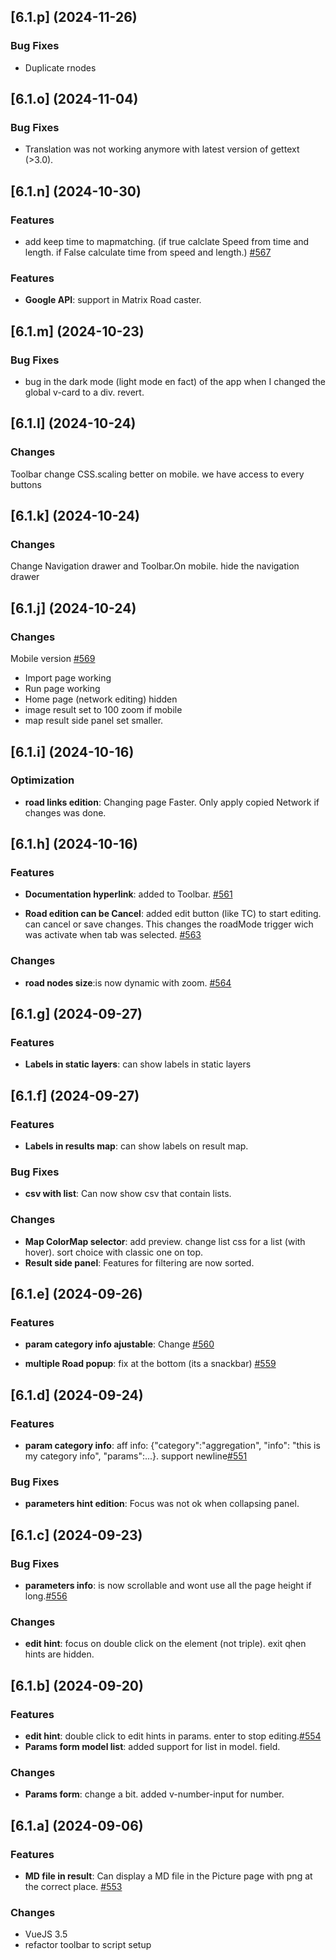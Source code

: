 ## [6.1.p] (2024-11-26)

### Bug Fixes
* Duplicate rnodes

## [6.1.o] (2024-11-04)

### Bug Fixes
* Translation was not working anymore with latest version of gettext (>3.0).


## [6.1.n] (2024-10-30)

### Features
* add keep time to mapmatching. (if true calclate Speed from time and length. if False calculate time from speed and length.) [#567](https://github.com/systragroup/quetzal-network-editor/issues/567)

### Features
* **Google API**: support in Matrix Road caster.

## [6.1.m] (2024-10-23)

### Bug Fixes
* bug in the dark mode (light mode en fact) of the app when I changed the global v-card to a div. revert.

## [6.1.l] (2024-10-24)

### Changes
Toolbar change CSS.scaling better on mobile. we have access to every buttons

## [6.1.k] (2024-10-24)

### Changes
Change Navigation drawer and Toolbar.On mobile. hide the navigation drawer

## [6.1.j] (2024-10-24)

### Changes
Mobile version [#569](https://github.com/systragroup/quetzal-network-editor/issues/569)
* Import page working
* Run page working
* Home page (network editing) hidden
* image result set to 100 zoom if mobile
* map result side panel set smaller.


## [6.1.i] (2024-10-16)

### Optimization
* **road links edition**: Changing page Faster. Only apply copied Network if changes was done. 

## [6.1.h] (2024-10-16)

### Features
* **Documentation hyperlink**: added to Toolbar.  [#561](https://github.com/systragroup/quetzal-network-editor/issues/561)

* **Road edition can be Cancel**: added edit button (like TC) to start editing. can cancel or save changes. This changes the roadMode trigger wich was activate when tab was selected. [#563](https://github.com/systragroup/quetzal-network-editor/issues/563)

### Changes
* **road nodes size**:is now dynamic with zoom.  [#564](https://github.com/systragroup/quetzal-network-editor/issues/564)

## [6.1.g] (2024-09-27)

### Features
* **Labels in static layers**: can show labels in static layers

## [6.1.f] (2024-09-27)

### Features
* **Labels in results map**: can show labels on result map.

### Bug Fixes
* **csv with list**: Can now show csv that contain lists.

### Changes
* **Map ColorMap selector**: add preview. change list css for a list (with hover). sort choice with classic one on top.
* **Result side panel**: Features for filtering are now sorted.

## [6.1.e] (2024-09-26)

### Features
* **param category info ajustable**: Change [#560](https://github.com/systragroup/quetzal-network-editor/issues/560)

* **multiple Road popup**: fix at the bottom (its a snackbar) [#559](https://github.com/systragroup/quetzal-network-editor/issues/559)

## [6.1.d] (2024-09-24)

### Features
* **param category info**: aff info: {"category":"aggregation", "info": "this is my category info", "params":...}. support newline[#551](https://github.com/systragroup/quetzal-network-editor/issues/551)

### Bug Fixes
* **parameters hint edition**: Focus was not ok when collapsing panel.

## [6.1.c] (2024-09-23)

### Bug Fixes
* **parameters info**: is now scrollable and wont use all the page height if long.[#556](https://github.com/systragroup/quetzal-network-editor/issues/556)

### Changes
* **edit hint**: focus on double click on the element (not triple). exit qhen hints are hidden.

## [6.1.b] (2024-09-20)

### Features
* **edit hint**: double click to edit hints in params. enter to stop editing.[#554](https://github.com/systragroup/quetzal-network-editor/issues/554)
* **Params form model list**: added support for list in model. field.

### Changes
* **Params form**: change a bit. added v-number-input for number.


## [6.1.a] (2024-09-06)

### Features
* **MD file in result**: Can display a MD file in the Picture page with png at the correct place. [#553](https://github.com/systragroup/quetzal-network-editor/issues/553)

### Changes
* VueJS 3.5
* refactor toolbar to script setup